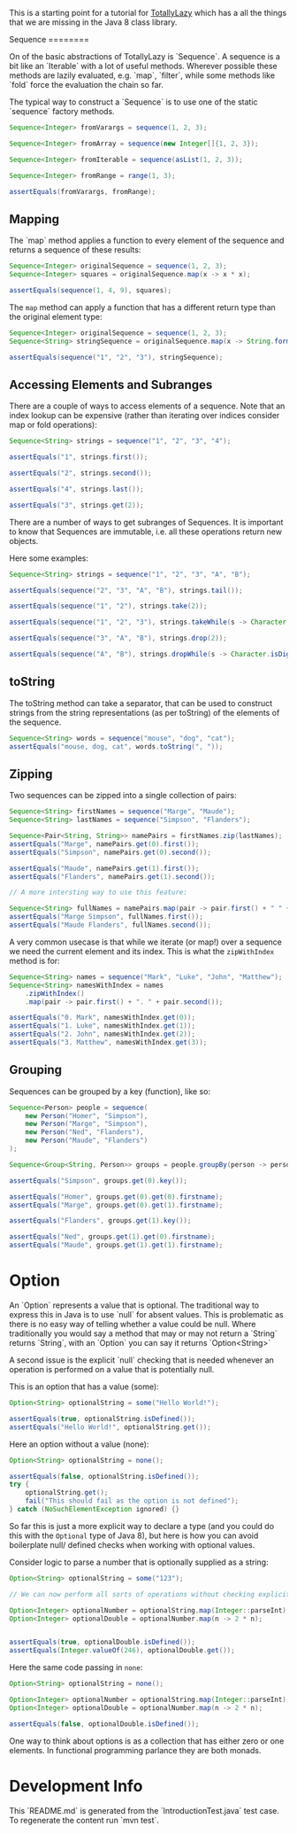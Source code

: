 

This is a starting point for a tutorial for [TotallyLazy](https://totallylazy.com/) which has a all the things that we
are missing in the Java 8 class library.
<p>
Sequence
========
<p>
On of the basic abstractions of TotallyLazy is `Sequence`. A sequence is a bit like
an `Iterable` with a lot of useful methods. Wherever possible these methods are
lazily evaluated, e.g. `map`, `filter`, while some methods like `fold` force
the evaluation the chain so far.
<p>
The typical way to construct a `Sequence` is to use one of the static `sequence` factory methods.

~~~ .java
Sequence<Integer> fromVarargs = sequence(1, 2, 3);

Sequence<Integer> fromArray = sequence(new Integer[]{1, 2, 3});

Sequence<Integer> fromIterable = sequence(asList(1, 2, 3));

Sequence<Integer> fromRange = range(1, 3);

assertEquals(fromVarargs, fromRange);
~~~

Mapping
-------
<p>
The `map` method applies a function to every element of the
sequence and returns a sequence of these results:

~~~ .java
Sequence<Integer> originalSequence = sequence(1, 2, 3);
Sequence<Integer> squares = originalSequence.map(x -> x * x);

assertEquals(sequence(1, 4, 9), squares);
~~~

The `map` method can apply a function that has a different return
type than the original element type:

~~~ .java
Sequence<Integer> originalSequence = sequence(1, 2, 3);
Sequence<String> stringSequence = originalSequence.map(x -> String.format("%d", x));

assertEquals(sequence("1", "2", "3"), stringSequence);
~~~

Accessing Elements and Subranges
--------------------------------
<p>
There are a couple of ways to access elements of a sequence.
Note that an index lookup can be expensive (rather than iterating over indices
consider map or fold operations):

~~~ .java
Sequence<String> strings = sequence("1", "2", "3", "4");

assertEquals("1", strings.first());

assertEquals("2", strings.second());

assertEquals("4", strings.last());

assertEquals("3", strings.get(2));
~~~

There are a number of ways to get subranges of Sequences.
It is important to know that Sequences are immutable, i.e.
all these operations return new objects.
<p>
Here some examples:

~~~ .java
Sequence<String> strings = sequence("1", "2", "3", "A", "B");

assertEquals(sequence("2", "3", "A", "B"), strings.tail());

assertEquals(sequence("1", "2"), strings.take(2));

assertEquals(sequence("1", "2", "3"), strings.takeWhile(s -> Character.isDigit(s.charAt(0))));

assertEquals(sequence("3", "A", "B"), strings.drop(2));

assertEquals(sequence("A", "B"), strings.dropWhile(s -> Character.isDigit(s.charAt(0))));
~~~

toString
--------
<p>
The toString method can take a separator, that can be used
to construct strings from the string representations (as per toString)
of the elements of the sequence.

~~~ .java
Sequence<String> words = sequence("mouse", "dog", "cat");
assertEquals("mouse, dog, cat", words.toString(", "));
~~~

Zipping
-------
<p>
Two sequences can be zipped into a single collection of pairs:

~~~ .java
Sequence<String> firstNames = sequence("Marge", "Maude");
Sequence<String> lastNames = sequence("Simpson", "Flanders");

Sequence<Pair<String, String>> namePairs = firstNames.zip(lastNames);
assertEquals("Marge", namePairs.get(0).first());
assertEquals("Simpson", namePairs.get(0).second());

assertEquals("Maude", namePairs.get(1).first());
assertEquals("Flanders", namePairs.get(1).second());

// A more intersting way to use this feature:

Sequence<String> fullNames = namePairs.map(pair -> pair.first() + " " + pair.second());
assertEquals("Marge Simpson", fullNames.first());
assertEquals("Maude Flanders", fullNames.second());
~~~

A very common usecase is that while we iterate (or map!) over a sequence we need
the current element and its index. This is what the `zipWithIndex` method is for:

~~~ .java
Sequence<String> names = sequence("Mark", "Luke", "John", "Matthew");
Sequence<String> namesWithIndex = names
    .zipWithIndex()
    .map(pair -> pair.first() + ". " + pair.second());

assertEquals("0. Mark", namesWithIndex.get(0));
assertEquals("1. Luke", namesWithIndex.get(1));
assertEquals("2. John", namesWithIndex.get(2));
assertEquals("3. Matthew", namesWithIndex.get(3));
~~~

Grouping
--------
<p>
Sequences can be grouped by a key (function), like so:

~~~ .java
Sequence<Person> people = sequence(
    new Person("Homer", "Simpson"),
    new Person("Marge", "Simpson"),
    new Person("Ned", "Flanders"),
    new Person("Maude", "Flanders")
);

Sequence<Group<String, Person>> groups = people.groupBy(person -> person.lastname);

assertEquals("Simpson", groups.get(0).key());

assertEquals("Homer", groups.get(0).get(0).firstname);
assertEquals("Marge", groups.get(0).get(1).firstname);

assertEquals("Flanders", groups.get(1).key());

assertEquals("Ned", groups.get(1).get(0).firstname);
assertEquals("Maude", groups.get(1).get(1).firstname);
~~~

Option
======
<p>
An `Option` represents a value that is optional. The traditional way
to express this in Java is to use `null` for absent values. This is problematic
as there is no easy way of telling whether a value could be null.
Where traditionally you would say a method that may or may not return a `String`
returns `String`, with an `Option` you can say it returns `Option&lt;String&gt;`
<p>
A second issue is the explicit `null` checking that is needed whenever an operation
is performed on a value that is potentially null.
<p>
This is an option that has a value (some):

~~~ .java
Option<String> optionalString = some("Hello World!");

assertEquals(true, optionalString.isDefined());
assertEquals("Hello World!", optionalString.get());
~~~

Here an option without a value (none):

~~~ .java
Option<String> optionalString = none();

assertEquals(false, optionalString.isDefined());
try {
    optionalString.get();
    fail("This should fail as the option is not defined");
} catch (NoSuchElementException ignored) {}
~~~

So far this is just a more explicit way to declare a type (and you could do this with the `Optional`
 type of Java 8), but here is how you can avoid boilerplate null/ defined checks when working
 with optional values.

 Consider logic to parse a number that is optionally supplied as a string:

~~~ .java
Option<String> optionalString = some("123");

// We can now perform all sorts of operations without checking explicitly:

Option<Integer> optionalNumber = optionalString.map(Integer::parseInt);
Option<Integer> optionalDouble = optionalNumber.map(n -> 2 * n);


assertEquals(true, optionalDouble.isDefined());
assertEquals(Integer.valueOf(246), optionalDouble.get());
~~~

Here the same code passing in `none`:

~~~ .java
Option<String> optionalString = none();

Option<Integer> optionalNumber = optionalString.map(Integer::parseInt);
Option<Integer> optionalDouble = optionalNumber.map(n -> 2 * n);

assertEquals(false, optionalDouble.isDefined());
~~~

One way to think about options is as a collection that has either zero or one elements. In
functional programming parlance they are both monads.

Development Info
================
<p>
This `README.md` is generated from the `IntroductionTest.java` test case.
To regenerate the content run `mvn test`.

~~~ .java

~~~
